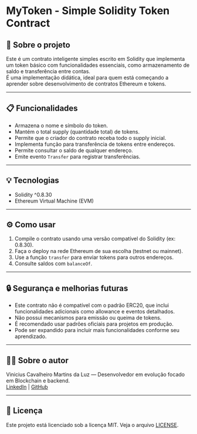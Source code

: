 # MyToken - Simple Solidity Token Contract

## 🚀 Sobre o projeto

Este é um contrato inteligente simples escrito em Solidity que implementa um token básico com funcionalidades essenciais, como armazenamento de saldo e transferência entre contas.  
É uma implementação didática, ideal para quem está começando a aprender sobre desenvolvimento de contratos Ethereum e tokens.

---

## 📋 Funcionalidades

- Armazena o nome e símbolo do token.
- Mantém o total supply (quantidade total) de tokens.
- Permite que o criador do contrato receba todo o supply inicial.
- Implementa função para transferência de tokens entre endereços.
- Permite consultar o saldo de qualquer endereço.
- Emite evento `Transfer` para registrar transferências.

---

## 💡 Tecnologias

- Solidity ^0.8.30
- Ethereum Virtual Machine (EVM)

---

## ⚙️ Como usar

1. Compile o contrato usando uma versão compatível do Solidity (ex: 0.8.30).
2. Faça o deploy na rede Ethereum de sua escolha (testnet ou mainnet).
3. Use a função `transfer` para enviar tokens para outros endereços.
4. Consulte saldos com `balanceOf`.

---

## 🔒 Segurança e melhorias futuras

- Este contrato não é compatível com o padrão ERC20, que inclui funcionalidades adicionais como allowance e eventos detalhados.
- Não possui mecanismos para emissão ou queima de tokens.
- É recomendado usar padrões oficiais para projetos em produção.
- Pode ser expandido para incluir mais funcionalidades conforme seu aprendizado.

---

## 👨‍💻 Sobre o autor

Vinicius Cavalheiro Martins da Luz — Desenvolvedor em evolução focado em Blockchain e backend.  
[LinkedIn](https://www.linkedin.com/in/vinicius-cavalheiro-martins-da-luz-5449a2332/) | [GitHub](https://github.com/ViniluzCX)

---

## 📄 Licença

Este projeto está licenciado sob a licença MIT. Veja o arquivo [LICENSE](LICENSE).
